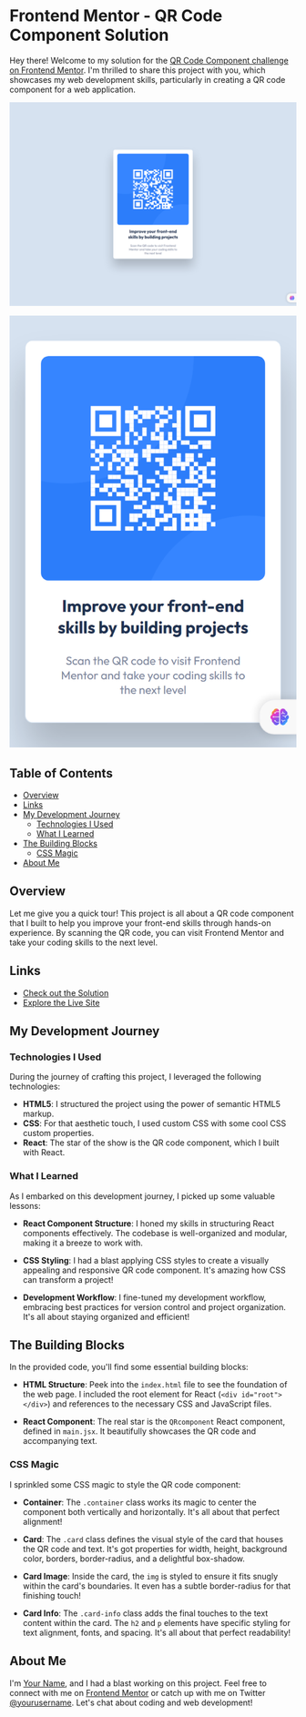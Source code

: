 # Frontend Mentor - QR Code Component Solution

Hey there! Welcome to my solution for the [QR Code Component challenge on Frontend Mentor](https://www.frontendmentor.io/challenges/qr-code-component-iux_sIO_H). I'm thrilled to share this project with you, which showcases my web development skills, particularly in creating a QR code component for a web application.

![Screenshot of QR Code Component in Desktop view](./public/design%20output/desktop%20view.png)

![Screenshot of QR Code Component in Mobile view](./public/design%20output/mobile%20view.png)

## Table of Contents

- [Overview](#overview)
- [Links](#links)
- [My Development Journey](#my-development-journey)
  - [Technologies I Used](#technologies-i-used)
  - [What I Learned](#what-i-learned)
- [The Building Blocks](#the-building-blocks)
  - [CSS Magic](#css-magic)
- [About Me](#about-me)

## Overview

Let me give you a quick tour! This project is all about a QR code component that I built to help you improve your front-end skills through hands-on experience. By scanning the QR code, you can visit Frontend Mentor and take your coding skills to the next level.

## Links

- [Check out the Solution](https://github.com/Thebigjoe10/qr-component.git)
- [Explore the Live Site](https://your-live-site-url.com)

## My Development Journey

### Technologies I Used

During the journey of crafting this project, I leveraged the following technologies:

- **HTML5**: I structured the project using the power of semantic HTML5 markup.
- **CSS**: For that aesthetic touch, I used custom CSS with some cool CSS custom properties.
- **React**: The star of the show is the QR code component, which I built with React.

### What I Learned

As I embarked on this development journey, I picked up some valuable lessons:

- **React Component Structure**: I honed my skills in structuring React components effectively. The codebase is well-organized and modular, making it a breeze to work with.

- **CSS Styling**: I had a blast applying CSS styles to create a visually appealing and responsive QR code component. It's amazing how CSS can transform a project!

- **Development Workflow**: I fine-tuned my development workflow, embracing best practices for version control and project organization. It's all about staying organized and efficient!

## The Building Blocks

In the provided code, you'll find some essential building blocks:

- **HTML Structure**: Peek into the `index.html` file to see the foundation of the web page. I included the root element for React (`<div id="root"></div>`) and references to the necessary CSS and JavaScript files.

- **React Component**: The real star is the `QRcomponent` React component, defined in `main.jsx`. It beautifully showcases the QR code and accompanying text.

### CSS Magic

I sprinkled some CSS magic to style the QR code component:

- **Container**: The `.container` class works its magic to center the component both vertically and horizontally. It's all about that perfect alignment!

- **Card**: The `.card` class defines the visual style of the card that houses the QR code and text. It's got properties for width, height, background color, borders, border-radius, and a delightful box-shadow.

- **Card Image**: Inside the card, the `img` is styled to ensure it fits snugly within the card's boundaries. It even has a subtle border-radius for that finishing touch!

- **Card Info**: The `.card-info` class adds the final touches to the text content within the card. The `h2` and `p` elements have specific styling for text alignment, fonts, and spacing. It's all about that perfect readability!

## About Me

I'm [Your Name](https://www.your-site.com), and I had a blast working on this project. Feel free to connect with me on [Frontend Mentor](https://www.frontendmentor.io/profile/yourusername) or catch up with me on Twitter [@yourusername](https://www.twitter.com/yourusername). Let's chat about coding and web development!
